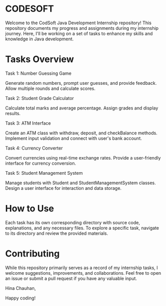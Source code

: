 # CODESOFT

Welcome to the CodSoft Java Development Internship repository! This repository documents my progress and assignments during my internship journey. Here, I'll be working on a set of tasks to enhance my skills and knowledge in Java development.

# **Tasks Overview**

Task 1: Number Guessing Game

Generate random numbers, prompt user guesses, and provide feedback.
Allow multiple rounds and calculate scores.

Task 2: Student Grade Calculator

Calculate total marks and average percentage.
Assign grades and display results.

Task 3: ATM Interface

Create an ATM class with withdraw, deposit, and checkBalance methods.
Implement input validation and connect with user's bank account.

Task 4: Currency Converter

Convert currencies using real-time exchange rates.
Provide a user-friendly interface for currency conversion.

Task 5: Student Management System

Manage students with Student and StudentManagementSystem classes.
Design a user interface for interaction and data storage.

# **How to Use**

Each task has its own corresponding directory with source code, explanations, and any necessary files. To explore a specific task, navigate to its directory and review the provided materials.

# **Contributing**

While this repository primarily serves as a record of my internship tasks, I welcome suggestions, improvements, and collaborations. Feel free to open an issue or submit a pull request if you have any valuable input.


Hina Chauhan,

Happy coding!
